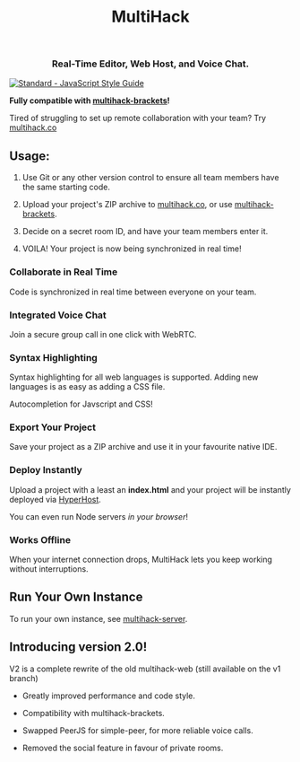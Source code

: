 <h1 align="center">
  <br>
  MultiHack
  <br>
  <br>
</h1>
<h3 align="center">Real-Time Editor, Web Host, and Voice Chat.</h3>  

[![Standard - JavaScript Style Guide](https://img.shields.io/badge/code%20style-standard-brightgreen.svg)](http://standardjs.com/)  

<b>Fully compatible with <a href="https://github.com/RationalCoding/multihack-brackets">multihack-brackets</a>!</b>

Tired of struggling to set up remote collaboration with your team? Try <a href="https://rationalcoding.github.io/multihack-web/">multihack.co</a>

## Usage:

1. Use Git or any other version control to ensure all team members have the same starting code.  

2. Upload your project's ZIP archive to <a href="https://rationalcoding.github.io/multihack-web/">multihack.co</a>, or use <a href="https://github.com/RationalCoding/multihack-brackets">multihack-brackets</a>.

3. Decide on a secret room ID, and have your team members enter it.

4. VOILA! Your project is now being synchronized in real time!

### Collaborate in Real Time  

Code is synchronized in real time between everyone on your team.  

### Integrated Voice Chat

Join a secure group call in one click with WebRTC.

### Syntax Highlighting

Syntax highlighting for all web languages is supported. Adding new languages is as easy as adding a CSS file.    

Autocompletion for Javscript and CSS!  

### Export Your Project

Save your project as a ZIP archive and use it in your favourite native IDE.  

### Deploy Instantly

Upload a project with a least an **index.html** and your project will be instantly deployed via [HyperHost](https://github.com/RationalCoding/hyperhost).

You can even run Node servers *in your browser*!

### Works Offline

When your internet connection drops, MultiHack lets you keep working without interruptions.  

## Run Your Own Instance

To run your own instance, see [multihack-server](https://github.com/RationalCoding/multihack-server).  

## Introducing version 2.0!

V2 is a complete rewrite of the old multihack-web (still available on the v1 branch)  

- Greatly improved performance and code style.  

- Compatibility with multihack-brackets.  

- Swapped PeerJS for simple-peer, for more reliable voice calls.  

- Removed the social feature in favour of private rooms.  


